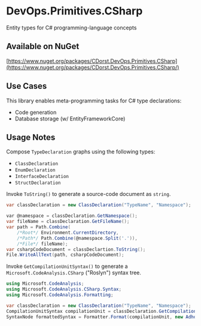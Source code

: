 # DevOps.Primitives.CSharp

Entity types for C# programming-language concepts

## Available on NuGet

[https://www.nuget.org/packages/CDorst.DevOps.Primitives.CSharp](https://www.nuget.org/packages/CDorst.DevOps.Primitives.CSharp/)

## Use Cases

This library enables meta-programming tasks for C# type declarations:
- Code generation
- Database storage (w/ EntityFrameworkCore)

## Usage Notes

Compose `TypeDeclaration` graphs using the following types:
- `ClassDeclaration`
- `EnumDeclaration`
- `InterfaceDeclaration`
- `StructDeclaration`

Invoke `ToString()` to generate a source-code document as `string`.

```csharp
var classDeclaration = new ClassDeclaration("TypeName", "Namespace");

var @namespace = classDeclaration.GetNamespace();
var fileName = classDeclaration.GetFileName();
var path = Path.Combine(
    /*Root*/ Environment.CurrentDirectory,
    /*Path*/ Path.Combine(@namespace.Split('.')),
    /*File*/ fileName);
var csharpCodeDocument = classDeclartion.ToString();
File.WriteAllText(path, csharpCodeDocument);
```

Invoke `GetCompilationUnitSyntax()` to generate a `Microsoft.CodeAnalysis.CSharp` ("Roslyn") syntax tree.
```csharp
using Microsoft.CodeAnalysis;
using Microsoft.CodeAnalysis.CSharp.Syntax;
using Microsoft.CodeAnalysis.Formatting;

var classDeclaration = new ClassDeclaration("TypeName", "Namespace");
CompilationUnitSyntax compilationUnit = classDeclaration.GetCompilationUnitSyntax();
SyntaxNode formattedSyntax = Formatter.Format(compilationUnit, new AdhocWorkspace());
```


